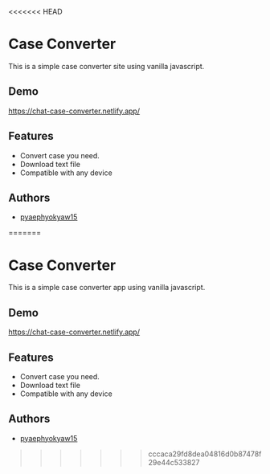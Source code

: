 <<<<<<< HEAD

# Case Converter

This is a simple case converter site using vanilla javascript.


## Demo

https://chat-case-converter.netlify.app/

  
## Features

- Convert case you need.
- Download text file
- Compatible with any device


  
## Authors

- [pyaephyokyaw15](https://github.com/pyaephyokyaw15)

  
=======

# Case Converter

This is a simple case converter app using vanilla javascript.


## Demo

https://chat-case-converter.netlify.app/

  
## Features

- Convert case you need.
- Download text file
- Compatible with any device


  
## Authors

- [pyaephyokyaw15](https://github.com/pyaephyokyaw15)

  
>>>>>>> cccaca29fd8dea04816d0b87478f29e44c533827
